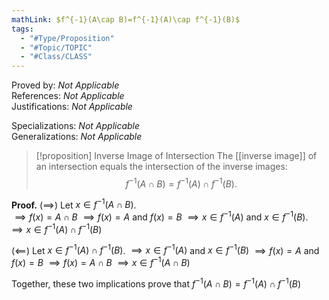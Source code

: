 ```yaml
---
mathLink: $f^{-1}(A\cap B)=f^{-1}(A)\cap f^{-1}(B)$
tags:
  - "#Type/Proposition"
  - "#Topic/TOPIC"
  - "#Class/CLASS"
---
```

Proved by: <i>Not Applicable</i>  
References: <i>Not Applicable</i>  
Justifications: <i>Not Applicable</i>  

Specializations: <i>Not Applicable</i>  
Generalizations: <i>Not Applicable</i>  

> [!proposition] Inverse Image of Intersection
> The [[inverse image]] of an intersection equals the intersection of the inverse images:  
> $$f^{-1}(A\cap B)=f^{-1}(A)\cap f^{-1}(B).$$

**Proof.**
($\implies$) Let $x\in f^{-1}(A\cap B)$.  
$\implies f(x)=A\cap B$
$\implies f(x)=A$ and $f(x)=B$
$\implies x\in f^{-1}(A)$ and $x\in f^{-1}(B)$.
$\implies x\in f^{-1}(A)\cap f^{-1}(B)$

($\impliedby$) Let $x\in f^{-1}(A)\cap f^{-1}(B)$.
$\implies x\in f^{-1}(A)$ and $x\in f^{-1}(B)$
$\implies f(x)=A$ and $f(x)=B$
$\implies f(x)=A\cap B$
$\implies x\in f^{-1}(A\cap B)$

Together, these two implications prove that $f^{-1}(A\cap B)=f^{-1}(A)\cap f^{-1}(B)$
